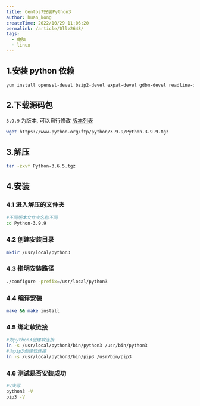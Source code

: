 ```yaml
---
title: Centos7安装Python3
author: huan_kong
createTime: 2022/10/29 11:06:20
permalink: /article/0llz2648/
tags: 
  - 电脑
  - linux
---
```


## 1.安装 python 依赖

```sh
yum install openssl-devel bzip2-devel expat-devel gdbm-devel readline-devel sqlite-devel
```

## 2.下载源码包

`3.9.9` 为版本, 可以自行修改 [版本列表](https://www.python.org/ftp/python)

```sh
wget https://www.python.org/ftp/python/3.9.9/Python-3.9.9.tgz
```

## 3.解压

```sh
tar -zxvf Python-3.6.5.tgz
```

## 4.安装

### 4.1 进入解压的文件夹

```sh
#不同版本文件夹名称不同
cd Python-3.9.9
```

### 4.2 创建安装目录

```sh
mkdir /usr/local/python3
```

### 4.3 指明安装路径

```sh
./configure -prefix=/usr/local/python3
```

### 4.4 编译安装

```sh
make && make install
```

### 4.5 绑定软链接

```sh
#为python3创建软连接
ln -s /usr/local/python3/bin/python3 /usr/bin/python3
#为pip3创建软连接
ln -s /usr/local/python3/bin/pip3 /usr/bin/pip3
```

### 4.6 测试是否安装成功

```sh
#V大写
python3 -V
pip3 -V
```
